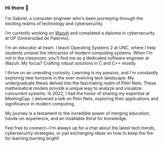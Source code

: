 ### Hi there 👋

I'm Gabriel, a computer engineer who's been journeying through the exciting realms of technology and cybersecurity.

I’m currently working on [Wazuh](https://www.wazuh.com) and completed a diploma in cybersecurity at UP (Universidad de Palermo).

I'm an educator at heart. I teach Operating Systems 2 at UNC, where I help students unravel the intricacies of modern computing systems. When I'm not in the classroom, you'll find me as a dedicated software engineer at Wazuh. My focus? Crafting robust solutions in C and C++ mostly.

I thrive on an unending curiosity. Learning is my passion, and I'm constantly exploring new horizons in the ever-evolving tech landscape. My undergraduate thesis delved into the fascinating realm of Petri Nets. These mathematical models provide a unique way to analyze and visualize concurrent systems. In 2022, I had the honor of sharing my expertise at MeetingCpp. I delivered a talk on Petri Nets, exploring their applications and significance in modern computing.

My journey is a testament to the incredible power of merging education, hands-on experience, and an insatiable thirst for knowledge.

Feel free to connect—I'm always up for a chat about the latest tech trends, cybersecurity strategies, or just exchanging ideas on how to keep the fire for learning burning bright!

<!--
**GabrielEValenzuela/GabrielEValenzuela** is a ✨ _special_ ✨ repository because its `README.md` (this file) appears on your GitHub profile.

Here are some ideas to get you started:

- 🔭 I’m currently working on ...
- 🌱 I’m currently learning ...
- 👯 I’m looking to collaborate on ...
- 🤔 I’m looking for help with ...
- 💬 Ask me about ...
- 📫 How to reach me: ...
- 😄 Pronouns: ...
- ⚡ Fun fact: ...
-->
